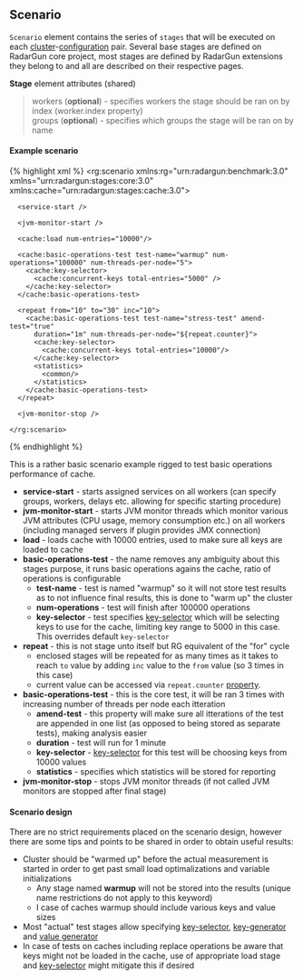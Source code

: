 ---
---

Scenario
--------

`Scenario` element contains the series of `stages` that will be executed on each [cluster](./clusters.html)-[configuration](./configurations.html) pair. Several base stages are defined on RadarGun core project, most stages are defined by RadarGun extensions they belong to and all are described on their respective pages.  

**Stage** element attributes (shared)
> workers (**optional**) - specifies workers the stage should be ran on by index (worker.index property)  
> groups (**optional**) - specifies which groups the stage will be ran on by name  


#### Example scenario

{% highlight xml %}
    <rg:scenario xmlns:rg="urn:radargun:benchmark:3.0"
      xmlns="urn:radargun:stages:core:3.0"
      xmlns:cache="urn:radargun:stages:cache:3.0">

      <service-start />

      <jvm-monitor-start />

      <cache:load num-entries="10000"/>
      
      <cache:basic-operations-test test-name="warmup" num-operations="100000" num-threads-per-node="5">
        <cache:key-selector>
          <cache:concurrent-keys total-entries="5000" />
        </cache:key-selector>
      </cache:basic-operations-test>
      
      <repeat from="10" to="30" inc="10">
        <cache:basic-operations-test test-name="stress-test" amend-test="true"
          duration="1m" num-threads-per-node="${repeat.counter}">
          <cache:key-selector>
            <cache:concurrent-keys total-entries="10000"/>
          </cache:key-selector>
          <statistics>
            <common/>
          </statistics>
        </cache:basic-operations-test>
      </repeat>

      <jvm-monitor-stop />

    </rg:scenario>
{% endhighlight %}

This is a rather basic scenario example rigged to test basic operations performance of cache.  

* **service-start**		- starts assigned services on all workers (can specify groups, workers, delays etc. allowing for specific starting procedure)
* **jvm-monitor-start**		- starts JVM monitor threads which monitor various JVM attributes (CPU usage, memory consumption etc.) on all workers (including managed servers if plugin provides JMX connection)
* **load**			- loads cache with 10000 entries, used to make sure all keys are loaded to cache
* **basic-operations-test**	- the name removes any ambiguity about this stages purpose, it runs basic operations agains the cache, ratio of operations is configurable
  * **test-name** 		- test is named "warmup" so it will not store test results as to not influence final results, this is done to "warm up" the cluster
  * **num-operations**		- test will finish after 100000 operations
  * **key-selector** 		- test specifies [key-selector](./key_selectors.html) which will be selecting keys to use for the cache, limiting key range to 5000 in this case. This overrides default `key-selector`
* **repeat**			- this is not stage unto itself but RG equivalent of the "for" cycle
  * enclosed stages will be repeated for as many times as it takes to reach `to` value by adding `inc` value to the `from` value (so 3 times in this case)
  * current value can be accessed via `repeat.counter` [property](./properties.html).
* **basic-operations-test**	- this is the core test, it will be ran 3 times with increasing number of threads per node each itteration
  * **amend-test** 		- this property will make sure all itterations of the test are appended in one list (as opposed to being stored as separate tests), making analysis easier
  * **duration**		- test will run for 1 minute
  * **key-selector**		-  [key-selector](./key_selectors.html)  for this test will be choosing keys from 10000 values
  * **statistics**		- specifies which statistics will be stored for reporting
* **jvm-monitor-stop**		- stops JVM monitor threads (if not called JVM monitors are stopped after final stage)


#### Scenario design

There are no strict requirements placed on the scenario design, however there are some tips and points to be shared in order to obtain useful results:
* Cluster should be "warmed up" before the actual measurement is started in order to get past small load optimalizations and variable initializations
  * Any stage named **warmup** will not be stored into the results (unique name restrictions do not apply to this keyword)
  * I case of caches warmup should include various keys and value sizes
* Most "actual" test stages allow specifying [key-selector](./key_selectors.html), [key-generator](./key_generators.html) and  [value generator](./value_generators.html)  
* In case of tests on caches including replace operations be aware that keys might not be loaded in the cache, use of appropriate load stage and  [key-selector](./key_selectors.html)  might mitigate this if desired